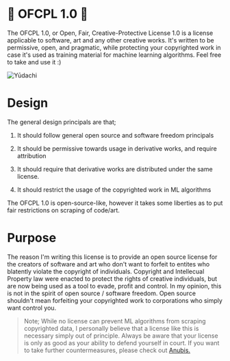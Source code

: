 # 🎏 OFCPL 1.0 🎏
The OFCPL 1.0, or Open, Fair, Creative-Protective License 1.0 is a license applicable to software, art  and any other creative works. It's written to be permissive, open, and pragmatic, while protecting your copyrighted work in case it's used as training material for machine learning algorithms. Feel free to take and use it :)

![Yūdachi](https://github.com/user-attachments/assets/41422472-c6d2-49e4-9199-7fcfdf1e1f40)

# Design
The general design principals are that;

  1. It should follow general open source and software freedom principals

  2. It should be permissive towards usage in derivative works, and require attribution

  3. It should require that derivative works are distributed under the same license.
     
  4. It should restrict the usage of the copyrighted work in ML algorithms

The OFCPL 1.0 is open-source-like, however it takes some liberties as to put fair restrictions on scraping of code/art.

# Purpose
The reason I'm writing this license is to provide an open source license for the creators of software and art who don't want to forfeit to entites who blatently violate the copyright of individuals. Copyright and Intellecual Property law were enacted to protect the rights of creative individuals, but are now being used as a tool to evade, profit and control. In my opinion, this is not in the spirit of open source / software freedom. Open source shouldn't mean forfeiting your copyrighted work to corporations who simply want control you.

> Note; While no license can prevent ML algorithms from scraping copyrighted data, I personally believe that a license like this is necessary simply out of principle. Always be aware that your license is only as good as your ability to defend yourself in court. If you want to take further countermeasures, please check out [Anubis.](https://github.com/TecharoHQ/anubis)
